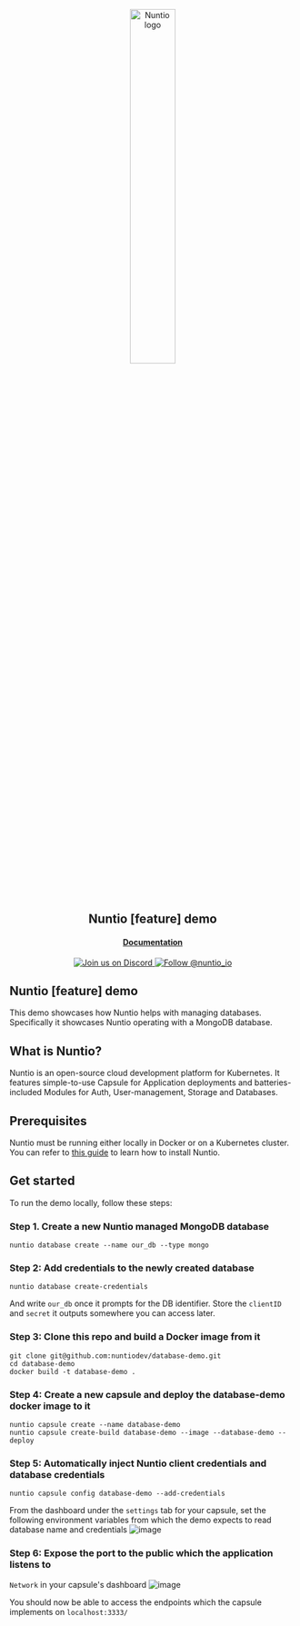 <p align="center">
  <a href="https://nuntio.io">
    <picture>
      <img alt="Nuntio logo" src="https://github.com/nuntiodev/nuntio-go-api/assets/22043/d5981401-a9ac-42e4-b584-1b2718a47ea9" width="40%">
    </picture>
  </a>
</p>
<h2 align="center">
  Nuntio [feature] demo
</h2>

<h4 align="center">
  <a href="...">Documentation</a>
</h4>
<p align="center">
  <a href="[https://twitter.com/intent/follow?screen_name=nuntio_io](https://discord.com/invite/9KYQqpRpBN)">
    <img src="https://img.shields.io/discord/1076063204893012049" alt="Join us on Discord" />
  </a>
  <a href="https://twitter.com/intent/follow?screen_name=nuntio_io">
    <img src="https://img.shields.io/twitter/follow/nuntio_io?label=Follow%20@nuntio_io" alt="Follow @nuntio_io" />
  </a>
</p>

## Nuntio [feature] demo

This demo showcases how Nuntio helps with managing databases. Specifically it showcases Nuntio operating with a MongoDB database.

## What is Nuntio?

Nuntio is an open-source cloud development platform for Kubernetes. It features simple-to-use Capsule for Application deployments and batteries-included Modules for Auth, User-management, Storage and Databases.

## Prerequisites

Nuntio must be running either locally in Docker or on a Kubernetes cluster. You can refer to [this guide](https://beta-docs.nuntio.io/get-started) to learn how to install Nuntio.

## Get started

To run the demo locally, follow these steps:

### Step 1. Create a new Nuntio managed MongoDB database

```
nuntio database create --name our_db --type mongo
```

### Step 2: Add credentials to the newly created database

```
nuntio database create-credentials
```

And write `our_db` once it prompts for the DB identifier.
Store the `clientID` and `secret` it outputs somewhere you can access later.

### Step 3: Clone this repo and build a Docker image from it

```
git clone git@github.com:nuntiodev/database-demo.git
cd database-demo
docker build -t database-demo .
```

### Step 4: Create a new capsule and deploy the database-demo docker image to it

```
nuntio capsule create --name database-demo
nuntio capsule create-build database-demo --image --database-demo --deploy
```

### Step 5: Automatically inject Nuntio client credentials and database credentials

```
nuntio capsule config database-demo --add-credentials
```

From the dashboard under the `settings` tab for your capsule, set the following environment variables from which the demo expects to read database name and credentials
![image](https://i.imgur.com/LAIaB1E.png)

### Step 6: Expose the port to the public which the application listens to

`Network` in your capsule's dashboard
![image](https://i.imgur.com/lAHNeA7.png)

You should now be able to access the endpoints which the capsule implements on `localhost:3333/`
